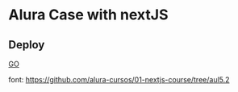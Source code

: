 # Alura Case with nextJS

## Deploy

[GO](https://alura-dive-enock.github.io/alura_case_nextJS/)

font: https://github.com/alura-cursos/01-nextjs-course/tree/aul5.2
